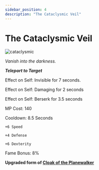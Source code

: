 ```yaml
---
sidebar_position: 4
description: "The Cataclysmic Veil"
---
```


# The Cataclysmic Veil

![cataclysmic](https://vwiki.valorserver.com/api/item/picture/the%20cataclysmic%20veil)

<i>Vanish into the darkness.</i>

***Teleport to Target***

Effect on Self: Invisible for 7 seconds.

Effect on Self: Damaging for 2 seconds 

Effect on Self: Berserk for 3.5 seconds

MP Cost: 140 

Cooldown: 8.5 Seconds

    +6 Speed
    
    +4 Defense
    
    +6 Dexterity

Fame Bonus: 8%

**Upgraded form of [Cloak of the Planewalker](https://www.realmeye.com/wiki/cloak-of-the-planewalker)**
